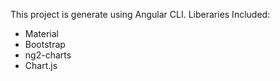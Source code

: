 This project is generate using Angular CLI.
Liberaries Included:

- Material
- Bootstrap
- ng2-charts
- Chart.js
